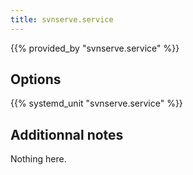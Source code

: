 ```yaml
---
title: svnserve.service
---
```


{{% provided_by "svnserve.service" %}}

## Options

{{% systemd_unit "svnserve.service" %}}

## Additionnal notes

Nothing here.